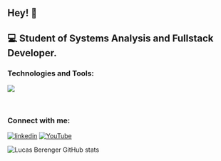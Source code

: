 ## Hey! 👋
💻 Student of Systems Analysis and Fullstack Developer. 
---

### Technologies and Tools:  

<p align="start">
  <a href="https://skillicons.dev">
    <img src="https://skillicons.dev/icons?i=react,python,django,flask,docker,git" />
  </a>
</p>
<br />

### Connect with me:


[![linkedin](https://img.shields.io/badge/LinkedIn-0077B5?style=for-the-badge&logo=linkedin&logoColor=white)](https://www.linkedin.com/in/lucas-berenger/)
[![YouTube](https://img.shields.io/badge/YouTube-FF0000?style=for-the-badge&logo=youtube&logoColor=white)](https://www.youtube.com/channel/UC3BWpEitlC9xN5KQHZtGY_w)

![Lucas Berenger GitHub stats](https://github-readme-stats.vercel.app/api?username=lucasberenger&show_icons=true&theme=cobalt)
